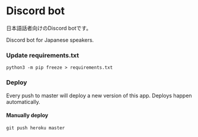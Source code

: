 # Discord bot

日本語話者向けのDiscord botです。


Discord bot for Japanese speakers.

### Update requirements.txt
```
python3 -m pip freeze > requirements.txt
```

### Deploy
Every push to master will deploy a new version of this app. Deploys happen automatically.


#### Manually deploy
```
git push heroku master
```
